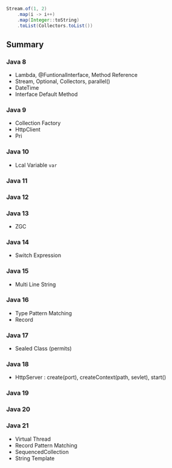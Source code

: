 ```java
Stream.of(1, 2)
    .map(i -> i++)
    .map(Integer::toString)
    .toList(Collectors.toList())
```
## Summary
### Java 8
- Lambda, @FuntionalInterface, Method Reference
- Stream, Optional, Collectors, parallel()
- DateTime
- Interface Default Method
### Java 9
- Collection Factory
- HttpClient
- Pri
### Java 10
- Lcal Variable `var`
### Java 11
### Java 12
### Java 13
- ZGC
### Java 14
- Switch Expression
### Java 15
- Multi Line String
### Java 16
- Type Pattern Matching
- Record
### Java 17
- Sealed Class (permits)
### Java 18
- HttpServer : create(port), createContext(path, sevlet), start()
### Java 19
### Java 20
### Java 21
- Virtual Thread
- Record Pattern Matching
- SequencedCollection
- String Template